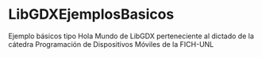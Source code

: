 # LibGDXEjemplosBasicos
Ejemplo básicos tipo Hola Mundo de LibGDX perteneciente al dictado de la cátedra Programación de Dispositivos Móviles de la FICH-UNL
